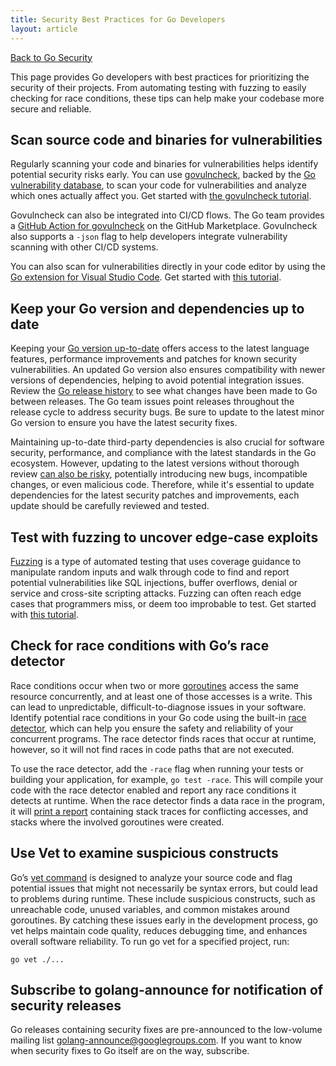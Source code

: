 ```yaml
---
title: Security Best Practices for Go Developers
layout: article
---
```


[Back to Go Security](/security)

This page provides Go developers with best practices for prioritizing the
security of their projects. From automating testing with fuzzing to easily
checking for race conditions, these tips can help make your codebase more
secure and reliable.

## Scan source code and binaries for vulnerabilities

Regularly scanning your code and binaries for vulnerabilities helps identify
potential security risks early.
You can use [govulncheck](https://pkg.go.dev/golang.org/x/vuln/cmd/govulncheck),
backed by the [Go vulnerability database](https://pkg.go.dev),
to scan your code for vulnerabilities and analyze which ones actually affect you.
Get started with [the govulncheck tutorial](/doc/tutorial/govulncheck).

Govulncheck can also be integrated into CI/CD flows.
The Go team provides a
[GitHub Action for govulncheck](https://github.com/marketplace/actions/golang-govulncheck-action)
on the GitHub Marketplace.
Govulncheck also supports a `-json` flag to help developers integrate vulnerability
scanning with other CI/CD systems.

You can also scan for vulnerabilities directly in your code editor by using
the [Go extension for Visual Studio Code](/security/vuln/editor).
Get started with [this tutorial](/doc/tutorial/govulncheck-ide).

## Keep your Go version and dependencies up to date

Keeping your [Go version up-to-date](/doc/install) offers
access to the latest language features,
performance improvements and patches for known security vulnerabilities.
An updated Go version also ensures compatibility with newer versions of dependencies,
helping to avoid potential integration issues.
Review the [Go release history](/doc/devel/release) to see
what changes have been made to Go between releases.
The Go team issues point releases throughout the release cycle to address security bugs.
Be sure to update to the latest minor Go version to ensure you have the
latest security fixes.

Maintaining up-to-date third-party dependencies is also crucial for software security,
performance, and compliance with the latest standards in the Go ecosystem.
However, updating to the latest versions without thorough review
[can also be risky](https://research.swtch.com/npm-colors),
potentially introducing new bugs, incompatible changes,
or even malicious code.
Therefore, while it's essential to update dependencies for the latest security
patches and improvements,
each update should be carefully reviewed and tested.

## Test with fuzzing to uncover edge-case exploits

[Fuzzing](/security/fuzz) is a type of automated testing that
uses coverage guidance to manipulate random inputs and walk through code
to find and report potential vulnerabilities like SQL injections,
buffer overflows, denial or service and cross-site scripting attacks.
Fuzzing can often reach edge cases that programmers miss,
or deem too improbable to test.
Get started with [this tutorial](/doc/tutorial/fuzz).

## Check for race conditions with Go’s race detector

Race conditions occur when two or more [goroutines](/tour/concurrency/1)
access the same resource concurrently,
and at least one of those accesses is a write.
This can lead to unpredictable, difficult-to-diagnose issues in your software.
Identify potential race conditions in your Go code using the built-in
[race detector](/doc/articles/race_detector),
which can help you ensure the safety and reliability of your concurrent programs.
The race detector finds races that occur at runtime,
however, so it will not find races in code paths that are not executed.

To use the race detector, add the `-race` flag when running your tests or
building your application,
for example, `go test -race`.
This will compile your code with the race detector enabled and report any
race conditions it detects at runtime.
When the race detector finds a data race in the program, it will
[print a report](/doc/articles/race_detector#report-format)
containing stack traces for conflicting accesses,
and stacks where the involved goroutines were created.

## Use Vet to examine suspicious constructs

Go’s [vet command](https://pkg.go.dev/cmd/vet) is designed to analyze
your source code and flag potential issues that might not necessarily be syntax errors,
but could lead to problems during runtime.
These include suspicious constructs, such as unreachable code,
unused variables, and common mistakes around goroutines.
By catching these issues early in the development process,
go vet helps maintain code quality, reduces debugging time,
and enhances overall software reliability.
To run go vet for a specified project, run:

```
go vet ./...
```

## Subscribe to golang-announce for notification of security releases

Go releases containing security fixes are pre-announced to the low-volume
mailing list [golang-announce@googlegroups.com](https://groups.google.com/group/golang-announce).
If you want to know when security fixes to Go itself are on the way, subscribe.
